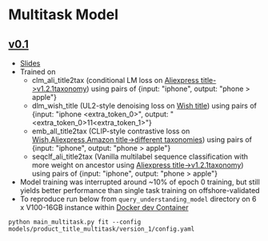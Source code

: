 # Multitask Model

## [v0.1](version_1)
- [Slides](https://docs.google.com/presentation/d/1TGGTOUSLkOBpk_Eurzs0xKb_TFG70LvbnhgsHLQNdKc/edit?usp=share_link) 
- Trained on 
    -  clm_ali_title2tax (conditional LM loss on [Aliexpress title->v1.2.1taxonomy](../../datasets/product_title_taxonomy_classification/wish-aliexpress-simpleprompt-topdown.yaml)) using pairs of {input: "iphone", output: "phone > apple"}
    - dlm_wish_title (UL2-style denoising loss on [Wish title](../../datasets/product_title_denoise/wish-tahoe.yaml)) using pairs of {input: "iphone <extra_token_0>", output: "<extra_token_0>11<extra_token_1>"}
    - emb_all_title2tax (CLIP-style contrastive loss on [Wish,Aliexpress,Amazon title->different taxonomies](../../datasets/product_title_embedding/tahoe-aliexpress-amazon.yaml)) using pairs of {input: "iphone", output: "phone > apple"}
    - seqclf_ali_title2tax (Vanilla multilabel sequence classification with more weight on ancestor using [Aliexpress title->v1.2.1taxonomy](../../datasets/product_title_seqclf/wish-aliexpress.yaml)) using pairs of {input: "iphone", output: "phone > apple"}
- Model training was interrupted around ~10% of epoch 0 training, but still yields better performance than single task training on offshore-validated
- To reproduce run below from `query_understanding_model` directory on 6 x V100-16GB instance within [Docker dev Container](../../.devcontainer/devcontainer.json)

`python main_multitask.py fit --config models/product_title_multitask/version_1/config.yaml`